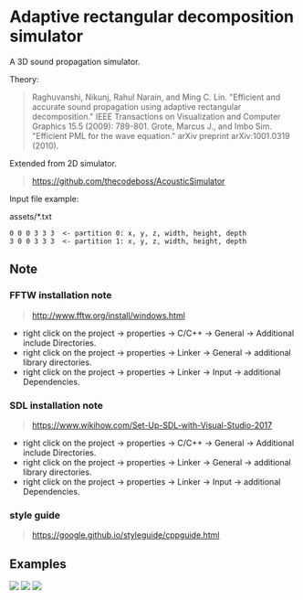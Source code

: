 # Adaptive rectangular decomposition simulator

A 3D sound propagation simulator.

Theory:
> Raghuvanshi, Nikunj, Rahul Narain, and Ming C. Lin. "Efficient and accurate sound propagation using adaptive rectangular decomposition." IEEE Transactions on Visualization and Computer Graphics 15.5 (2009): 789-801.
> Grote, Marcus J., and Imbo Sim. "Efficient PML for the wave equation." arXiv preprint arXiv:1001.0319 (2010).

Extended from 2D simulator.
> https://github.com/thecodeboss/AcousticSimulator

Input file example:

assets/*.txt

```
0 0 0 3 3 3  <- partition 0: x, y, z, width, height, depth
3 0 0 3 3 3  <- partition 1: x, y, z, width, height, depth
```

## Note

### FFTW installation note

> <http://www.fftw.org/install/windows.html>

- right click on the project -> properties -> C/C++ -> General -> Additional include Directories.
- right click on the project -> properties -> Linker -> General -> additional library directories.
- right click on the project -> properties -> Linker -> Input -> additional Dependencies.

### SDL installation note

> <https://www.wikihow.com/Set-Up-SDL-with-Visual-Studio-2017>

- right click on the project -> properties -> C/C++ -> General -> Additional include Directories.
- right click on the project -> properties -> Linker -> General -> additional library directories.
- right click on the project -> properties -> Linker -> Input -> additional Dependencies.

### style guide

> <https://google.github.io/styleguide/cppguide.html>

## Examples

![](ARD-simulator-190113/assets/scene-1.gif)
![](ARD-simulator-190113/assets/scene-2.gif)
![](ARD-simulator-190113/assets/scene-3.gif)
